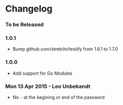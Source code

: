 # Changelog

### To be Released

### 1.0.1

* Bump github.com/stretchr/testify from 1.6.1 to 1.7.0

### 1.0.0

* Add support for Go Modules

### Mon 13 Apr 2015 - Leo Unbekandt

* No `-` at the begining or end of the password
